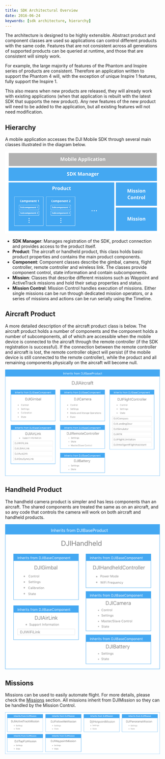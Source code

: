 ```yaml
---
title: SDK Architectural Overview
date: 2016-06-24
keywords: [sdk architecture, hierarchy]
---
```


The architecture is designed to be highly extensible. Abstract product and component classes are used so applications can control different products with the same code. Features that are not consistent across all generations of supported products can be queried at runtime, and those that are consistent will simply work.

For example, the large majority of features of the Phantom and Inspire series of products are consistent. Therefore an application written to support the Phantom 4 will, with the exception of unique Inspire 1 features, fully support the Inspire 1. 

This also means when new products are released, they will already work with existing applications (when that application is rebuilt with the latest SDK that supports the new product). Any new features of the new product will need to be added to the application, but all existing features will not need modification.

## Hierarchy

A mobile application accesses the DJI Mobile SDK through several main classes illustrated in the diagram below.

<html><img src="../../images/sdk-architectural-overview/Architecture.png"></html>

* **SDK Manager**: Manages registration of the SDK, product connection and provides access to the product itself.
* **Product**: The aircraft or handheld product, this class holds basic product properties and contains the main product components.
* **Component**: Component classes describe the gimbal, camera, flight controller, remote controller and wireless link. The classes provide component control, state information and contain subcomponents.
* **Mission**: Classes that describe different missions such as Waypoint and ActiveTrack missions and hold their setup properties and status.
* **Mission Control**: Mission Control handles execution of missions. Either single missions can be run through dedicated mission operators, or a series of missions and actions can be run serially using the Timeline.

## Aircraft Product

A more detailed description of the aircraft product class is below. The aircraft product holds a number of components and the component holds a number of subcomponents, all of which are accessible when the mobile device is connected to the aircraft through the remote controller (if the SDK registration is successful). If the connection between the remote controller and aircraft is lost, the remote controller object will persist (if the mobile device is still connected to the remote controller), while the product and all remaining components physically on the aircraft will become null.

<html><img src="../../images/sdk-architectural-overview/SDKAircraftArchitecture.png"></html>
 
## Handheld Product

The handheld camera product is simpler and has less components than an aircraft. The shared components are treated the same as on an aircraft, and so any code that controls the camera will work on both aircraft and handheld products.

<html><img src="../../images/sdk-architectural-overview/SDKHandheldArchitecture.png"></html> 

## Missions

Missions can be used to easily automate flight. For more details, please check the [Missions](./component-guide-missions.html) section. All missions inherit from DJIMission so they can be handled by the Mission Control.

<html><img src="../../images/sdk-architectural-overview/SDKMissionArchitecture.png"></html> 


